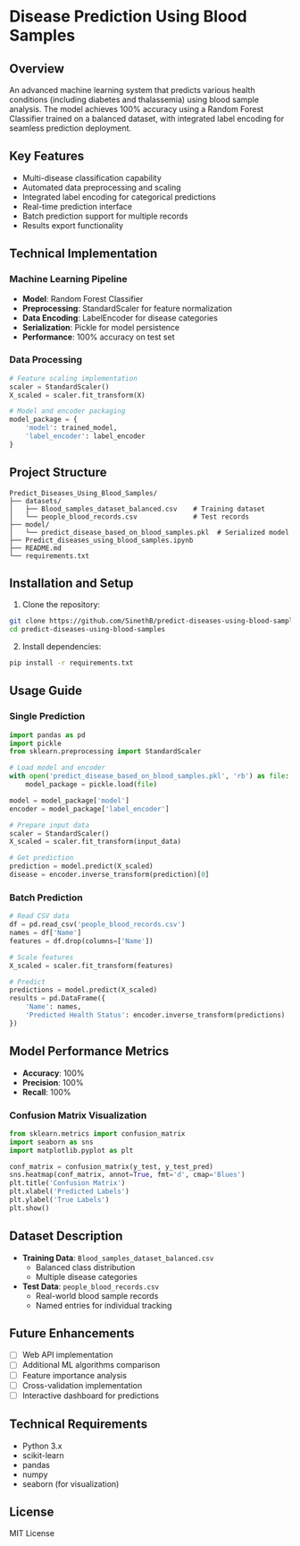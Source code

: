 # Disease Prediction Using Blood Samples

## Overview
An advanced machine learning system that predicts various health conditions (including diabetes and thalassemia) using blood sample analysis. The model achieves 100% accuracy using a Random Forest Classifier trained on a balanced dataset, with integrated label encoding for seamless prediction deployment.

## Key Features
- Multi-disease classification capability
- Automated data preprocessing and scaling
- Integrated label encoding for categorical predictions
- Real-time prediction interface
- Batch prediction support for multiple records
- Results export functionality

## Technical Implementation

### Machine Learning Pipeline
- **Model**: Random Forest Classifier
- **Preprocessing**: StandardScaler for feature normalization
- **Data Encoding**: LabelEncoder for disease categories
- **Serialization**: Pickle for model persistence
- **Performance**: 100% accuracy on test set

### Data Processing
```python
# Feature scaling implementation
scaler = StandardScaler()
X_scaled = scaler.fit_transform(X)

# Model and encoder packaging
model_package = {
    'model': trained_model,
    'label_encoder': label_encoder
}
```

## Project Structure
```
Predict_Diseases_Using_Blood_Samples/
├── datasets/                                 
│   ├── Blood_samples_dataset_balanced.csv    # Training dataset
│   └── people_blood_records.csv              # Test records
├── model/                                    
│   └── predict_disease_based_on_blood_samples.pkl  # Serialized model
├── Predict_diseases_using_blood_samples.ipynb
├── README.md                                 
└── requirements.txt                          
```

## Installation and Setup

1. Clone the repository:
```bash
git clone https://github.com/SinethB/predict-diseases-using-blood-samples.git
cd predict-diseases-using-blood-samples
```

2. Install dependencies:
```bash
pip install -r requirements.txt
```

## Usage Guide

### Single Prediction
```python
import pandas as pd
import pickle
from sklearn.preprocessing import StandardScaler

# Load model and encoder
with open('predict_disease_based_on_blood_samples.pkl', 'rb') as file:
    model_package = pickle.load(file)

model = model_package['model']
encoder = model_package['label_encoder']

# Prepare input data
scaler = StandardScaler()
X_scaled = scaler.fit_transform(input_data)

# Get prediction
prediction = model.predict(X_scaled)
disease = encoder.inverse_transform(prediction)[0]
```

### Batch Prediction
```python
# Read CSV data
df = pd.read_csv('people_blood_records.csv')
names = df['Name']
features = df.drop(columns=['Name'])

# Scale features
X_scaled = scaler.fit_transform(features)

# Predict
predictions = model.predict(X_scaled)
results = pd.DataFrame({
    'Name': names,
    'Predicted Health Status': encoder.inverse_transform(predictions)
})
```

## Model Performance Metrics
- **Accuracy**: 100%
- **Precision**: 100%
- **Recall**: 100%

### Confusion Matrix Visualization
```python
from sklearn.metrics import confusion_matrix
import seaborn as sns
import matplotlib.pyplot as plt

conf_matrix = confusion_matrix(y_test, y_test_pred)
sns.heatmap(conf_matrix, annot=True, fmt='d', cmap='Blues')
plt.title('Confusion Matrix')
plt.xlabel('Predicted Labels')
plt.ylabel('True Labels')
plt.show()
```

## Dataset Description
- **Training Data**: `Blood_samples_dataset_balanced.csv`
  - Balanced class distribution
  - Multiple disease categories
- **Test Data**: `people_blood_records.csv`
  - Real-world blood sample records
  - Named entries for individual tracking

## Future Enhancements
- [ ] Web API implementation
- [ ] Additional ML algorithms comparison
- [ ] Feature importance analysis
- [ ] Cross-validation implementation
- [ ] Interactive dashboard for predictions

## Technical Requirements
- Python 3.x
- scikit-learn
- pandas
- numpy
- seaborn (for visualization)

## License
MIT License
